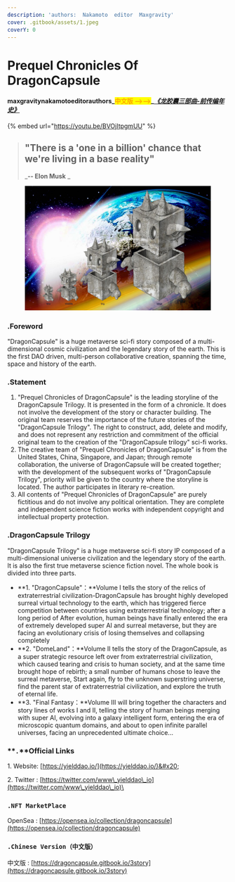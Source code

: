 ```yaml
---
description: 'authors:  Nakamoto  editor  Maxgravity'
cover: .gitbook/assets/1.jpeg
coverY: 0
---
```


# Prequel Chronicles Of DragonCapsule

#### maxgravitynakamotoeditorauthors_<mark style="color:orange;">中文版 -->--></mark>_[_《龙胶囊三部曲-前传编年史》_](https://dragoncapsule.gitbook.io/3story/)

{% embed url="https://youtu.be/BVOjItpgmUU" %}



> ## "There is a 'one in a billion' chance that we're living in a base reality"
>
> _**-- Elon Musk**   _&#x20;



<figure><img src=".gitbook/assets/1.jpeg" alt=""><figcaption></figcaption></figure>

### .Foreword

"DragonCapsule" is a huge metaverse sci-fi story composed of a multi-dimensional cosmic civilization and the legendary story of the earth. This is the first DAO driven, multi-person collaborative creation, spanning the time, space and history of the earth.



### **.S**tatement

1. "Prequel Chronicles of DragonCapsule" is the leading storyline of the DragonCapsule Trilogy. It is presented in the form of a chronicle. It does not involve the development of the story or character building. The original team reserves the importance of the future stories of the "DragonCapsule Trilogy". The right to construct, add, delete and modify, and does not represent any restriction and commitment of the official original team to the creation of the "DragonCapsule trilogy" sci-fi works.
2. The creative team of "Prequel Chronicles of DragonCapsule" is from the United States, China, Singapore, and Japan; through remote collaboration, the universe of DragonCapsule will be created together; with the development of the subsequent works of "DragonCapsule Trilogy", priority will be given to the country where the storyline is located. The author participates in literary re-creation.
3. All contents of "Prequel Chronicles of DragonCapsule" are purely fictitious and do not involve any political orientation. They are complete and independent science fiction works with independent copyright and intellectual property protection.



### .DragonCapsule Trilogy

"DragonCapsule Trilogy" is a huge metaverse sci-fi story IP composed of a multi-dimensional universe civilization and the legendary story of the earth. It is also the first true metaverse science fiction novel. The whole book is divided into three parts.

* **1. "DragonCapsule"：**Volume I tells the story of the relics of extraterrestrial civilization-DragonCapsule has brought highly developed surreal virtual technology to the earth, which has triggered fierce competition between countries using extraterrestrial technology; after a long period of After evolution, human beings have finally entered the era of extremely developed super AI and surreal metaverse, but they are facing an evolutionary crisis of losing themselves and collapsing completely
* **2. "DomeLand"：**Volume II tells the story of the DragonCapsule, as a super strategic resource left over from extraterrestrial civilization, which caused tearing and crisis to human society, and at the same time brought hope of rebirth; a small number of humans chose to leave the surreal metaverse, Start again, fly to the unknown superstring universe, find the parent star of extraterrestrial civilization, and explore the truth of eternal life.
* **3. "Final Fantasy：**Volume III will bring together the characters and story lines of works I and II, telling the story of human beings merging with super AI, evolving into a galaxy intelligent form, entering the era of microscopic quantum domains, and about to open infinite parallel universes, facing an unprecedented ultimate choice...





### **`.`**Official Links

1\. Website: [https://yielddao.io/](https://yielddao.io/)&#x20;

2\. Twitter : [https://twitter.com/www\_yielddao\_io](https://twitter.com/www\_yielddao\_io)\


### **`.NFT MarketPlace`**

OpenSea : [https://opensea.io/collection/dragoncapsule](https://opensea.io/collection/dragoncapsule)



### **`.Chinese Version（中文版）`**

中文版 : [https://dragoncapsule.gitbook.io/3story](https://dragoncapsule.gitbook.io/3story)

